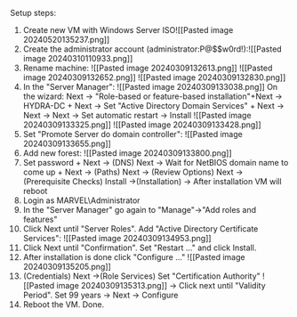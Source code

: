 Setup steps:
1. Create new VM with Windows Server ISO![[Pasted image 20240520135237.png]]
2. Create the administrator account (administrator:P@\$\$w0rd!):![[Pasted image 20240310110933.png]]
3. Rename machine:   ![[Pasted image 20240309132613.png]]
   ![[Pasted image 20240309132652.png]]
   ![[Pasted image 20240309132830.png]]
4. In the "Server Manager":
   ![[Pasted image 20240309133038.png]]
   On the wizard: Next -> "Role-based or feature-based installation"+Next -> HYDRA-DC + Next -> Set "Active Directory Domain Services" + Next -> Next -> Next -> Set automatic restart -> Install
   ![[Pasted image 20240309133325.png]]
   ![[Pasted image 20240309133428.png]]
5. Set "Promote Server do domain controller":   ![[Pasted image 20240309133655.png]]
6. Add new forest:   ![[Pasted image 20240309133800.png]]
7. Set password + Next -> (DNS) Next -> Wait for NetBIOS domain name to come up + Next -> (Paths) Next -> (Review Options) Next -> (Prerequisite Checks) Install ->(Installation) -> After installation VM will reboot
8. Login as MARVEL\\Administrator
9. In the "Server Manager" go again to "Manage"->"Add roles and features"
10. Click Next until "Server Roles". Add "Active Directory Certificate Services":
   ![[Pasted image 20240309134953.png]]
11. Click Next until "Confirmation". Set "Restart ..." and click Install.
13. After installation is done click "Configure ..."
    ![[Pasted image 20240309135205.png]]
13. (Credentials) Next ->(Role Services) Set "Certification Authority"    ![[Pasted image 20240309135313.png]] 
    -> Click next until "Validity Period". Set 99 years -> Next -> Configure
14. Reboot the VM. Done. 